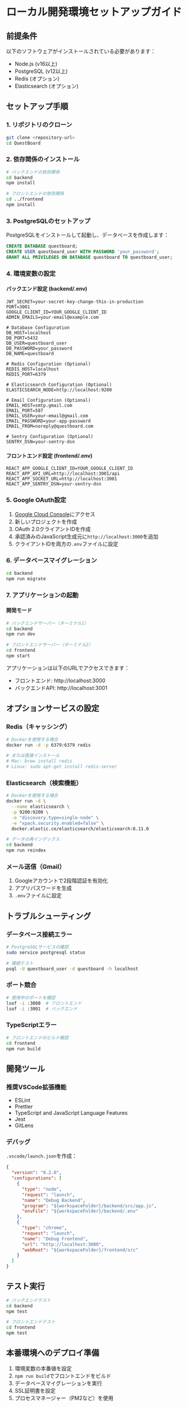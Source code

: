 # ローカル開発環境セットアップガイド

## 前提条件

以下のソフトウェアがインストールされている必要があります：

- Node.js (v16以上)
- PostgreSQL (v12以上)
- Redis (オプション)
- Elasticsearch (オプション)

## セットアップ手順

### 1. リポジトリのクローン

```bash
git clone <repository-url>
cd QuestBoard
```

### 2. 依存関係のインストール

```bash
# バックエンドの依存関係
cd backend
npm install

# フロントエンドの依存関係
cd ../frontend
npm install
```

### 3. PostgreSQLのセットアップ

PostgreSQLをインストールして起動し、データベースを作成します：

```sql
CREATE DATABASE questboard;
CREATE USER questboard_user WITH PASSWORD 'your_password';
GRANT ALL PRIVILEGES ON DATABASE questboard TO questboard_user;
```

### 4. 環境変数の設定

#### バックエンド設定 (backend/.env)

```env
JWT_SECRET=your-secret-key-change-this-in-production
PORT=3001
GOOGLE_CLIENT_ID=YOUR_GOOGLE_CLIENT_ID
ADMIN_EMAILS=your-email@example.com

# Database Configuration
DB_HOST=localhost
DB_PORT=5432
DB_USER=questboard_user
DB_PASSWORD=your_password
DB_NAME=questboard

# Redis Configuration (Optional)
REDIS_HOST=localhost
REDIS_PORT=6379

# Elasticsearch Configuration (Optional)
ELASTICSEARCH_NODE=http://localhost:9200

# Email Configuration (Optional)
EMAIL_HOST=smtp.gmail.com
EMAIL_PORT=587
EMAIL_USER=your-email@gmail.com
EMAIL_PASSWORD=your-app-password
EMAIL_FROM=noreply@questboard.com

# Sentry Configuration (Optional)
SENTRY_DSN=your-sentry-dsn
```

#### フロントエンド設定 (frontend/.env)

```env
REACT_APP_GOOGLE_CLIENT_ID=YOUR_GOOGLE_CLIENT_ID
REACT_APP_API_URL=http://localhost:3001/api
REACT_APP_SOCKET_URL=http://localhost:3001
REACT_APP_SENTRY_DSN=your-sentry-dsn
```

### 5. Google OAuth設定

1. [Google Cloud Console](https://console.cloud.google.com/)にアクセス
2. 新しいプロジェクトを作成
3. OAuth 2.0クライアントIDを作成
4. 承認済みのJavaScript生成元に`http://localhost:3000`を追加
5. クライアントIDを両方の`.env`ファイルに設定

### 6. データベースマイグレーション

```bash
cd backend
npm run migrate
```

### 7. アプリケーションの起動

#### 開発モード

```bash
# バックエンドサーバー（ターミナル1）
cd backend
npm run dev

# フロントエンドサーバー（ターミナル2）
cd frontend
npm start
```

アプリケーションは以下のURLでアクセスできます：
- フロントエンド: http://localhost:3000
- バックエンドAPI: http://localhost:3001

## オプションサービスの設定

### Redis（キャッシング）

```bash
# Dockerを使用する場合
docker run -d -p 6379:6379 redis

# または直接インストール
# Mac: brew install redis
# Linux: sudo apt-get install redis-server
```

### Elasticsearch（検索機能）

```bash
# Dockerを使用する場合
docker run -d \
  --name elasticsearch \
  -p 9200:9200 \
  -e "discovery.type=single-node" \
  -e "xpack.security.enabled=false" \
  docker.elastic.co/elasticsearch/elasticsearch:8.11.0

# データの再インデックス
cd backend
npm run reindex
```

### メール送信（Gmail）

1. Googleアカウントで2段階認証を有効化
2. アプリパスワードを生成
3. `.env`ファイルに設定

## トラブルシューティング

### データベース接続エラー

```bash
# PostgreSQLサービスの確認
sudo service postgresql status

# 接続テスト
psql -U questboard_user -d questboard -h localhost
```

### ポート競合

```bash
# 使用中のポートを確認
lsof -i :3000  # フロントエンド
lsof -i :3001  # バックエンド
```

### TypeScriptエラー

```bash
# フロントエンドのビルド確認
cd frontend
npm run build
```

## 開発ツール

### 推奨VSCode拡張機能

- ESLint
- Prettier
- TypeScript and JavaScript Language Features
- Jest
- GitLens

### デバッグ

`.vscode/launch.json`を作成：

```json
{
  "version": "0.2.0",
  "configurations": [
    {
      "type": "node",
      "request": "launch",
      "name": "Debug Backend",
      "program": "${workspaceFolder}/backend/src/app.js",
      "envFile": "${workspaceFolder}/backend/.env"
    },
    {
      "type": "chrome",
      "request": "launch",
      "name": "Debug Frontend",
      "url": "http://localhost:3000",
      "webRoot": "${workspaceFolder}/frontend/src"
    }
  ]
}
```

## テスト実行

```bash
# バックエンドテスト
cd backend
npm test

# フロントエンドテスト
cd frontend
npm test
```

## 本番環境へのデプロイ準備

1. 環境変数の本番値を設定
2. `npm run build`でフロントエンドをビルド
3. データベースマイグレーションを実行
4. SSL証明書を設定
5. プロセスマネージャー（PM2など）を使用